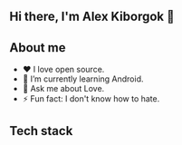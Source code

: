 ##                                                              Hi there, I'm Alex Kiborgok 👋

## About me
- :heart: I love open source.
- 🌱 I’m currently learning Android.
- 💬 Ask me about Love.
- ⚡ Fun fact: I don't know how to hate.
<!-- - 👯 I’m looking to collaborate on ...
- 🤔 I’m looking for help with ...
- 💬 Ask me about ...
- 📫 How to reach me: ...
- 😄 Pronouns: ... -->
<!-- - 🔭 I’m currently working on -->

## Tech stack

